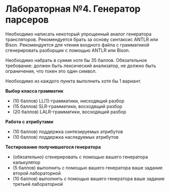 
# Лабораторная №4. Генератор парсеров

Необходимо написать некоторый упрощенный аналог генератора трансляторов. Рекомендуется брать за основу синтаксис ANTLR или Bison. 
Рекомендуется для чтения входного файла с грамматикой сгенерировать разборщик с помощью ANTLR или Bison.


Необходимо набрать в сумме хотя бы 35 баллов.
Обязательное требование: должен быть лексический анализатор, не должно быть ограничения, что токен это один символ.

Необходимо из каждого пункта выполнить хотя бы 1 вариант.

**Выбор класса грамматик**
* (10 баллов) LL(1)-грамматики, нисходящий разбор
* (15 баллов) SLR-грамматики, восходящий разбор
* (20 баллов) LALR-грамматики, восходящий разбор

**Работа с атрибутами**
* (10 баллов) поддержка синтезируемых атрибутов
* (10 баллов) поддержка наследуемых атрибутов

**Тестирование получившегося генератора**
* (обязательно) сгенерировать с помощью вашего генератора калькулятор
* (5 баллов) выполнить с помощью вашего генератора ваше задание второй лабораторной
* (10 баллов) выполнить с помощью вашего генератора ваше задание третьей лабораторной
